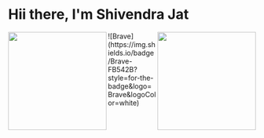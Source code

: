 # Hii there, I'm Shivendra Jat
<img align="left" width="200" src="https://github-readme-stats.vercel.app/api?username=SHIVENDRA8004&show_icons=true&theme=radical" />
<img align="right" width="200"  src="https://github-readme-stats.vercel.app/api/top-langs/?username=SHIVENDRA8004&layout=compact" />
![Brave](https://img.shields.io/badge/Brave-FB542B?style=for-the-badge&logo=Brave&logoColor=white)
